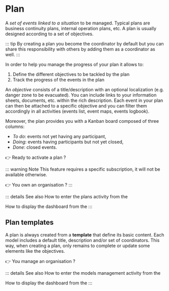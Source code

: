 # <i class="las la-stream"></i> Plan

A *set of events linked to a situation* to be managed. Typical plans are business continuity plans, internal operation plans, etc. A plan is usually designed according to a set of objectives.

::: tip
By creating a plan you become the coordinator by default but you can share this responsibility with others by adding them as a coordinator as well.
:::

In order to help you manage the progress of your plan it allows to:
1. Define the different objectives to be tackled by the plan
2. Track the progress of the events in the plan

An *objective* consists of a title/description with an optional localization (e.g. danger zone to be evacuated). You can include links to your information sheets, documents, etc. within the rich description. Each event in your plan can then be attached to a specific objective and you can filter them accordingly in all activities (events list, event maps, events logbook).

Moreover, the plan provides you with a Kanban board composed of three columns:
* *To do*: events not yet having any participant,
* *Doing*: events having participants but not yet closed,
* *Done*: closed events.

:point_right: Ready to activate a plan ? <ClientOnly><tour-link text="How to manage your plans" path="home" :params="{ organisation: 'member', route: 'plans-activity' }"/></ClientOnly>

::: warning Note
This feature requires a specific subscription, it will not be available otherwise.

:point_right: You own an organisation ? <ClientOnly><tour-link text="How to subscribe" path="home" :params="{ organisation: 'owner', route: 'edit-organisation-billing' }"/></ClientOnly>
:::

::: details See also
How to enter the plans activity from the <ClientOnly><tour-link text="dashboard" path="home/organisations"/></ClientOnly>

How to display the dashboard from the <ClientOnly><tour-link text="main menu" path="home" :params="{ tour: 'home' }"/></ClientOnly>
:::

## Plan templates

A plan is always created from a **template** that define its basic content. Each model includes a default title, description and/or set of coordinators. This way, when creating a plan, only remains to complete or update some elements like the objectives.

:point_right: You manage an organisation ? <ClientOnly><tour-link text="How to manage your templates" path="home" :params="{ organisation: 'manager', route: 'plan-templates-activity' }"/></ClientOnly>

::: details See also
How to enter the models management activity from the <ClientOnly><tour-link text="dashboard" path="home/organisations"/></ClientOnly>

How to display the dashboard from the <ClientOnly><tour-link text="main menu" path="home" :params="{ tour: 'home' }"/></ClientOnly>
:::
